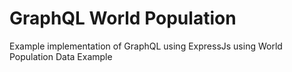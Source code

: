 # GraphQL World Population
Example implementation of GraphQL using ExpressJs using World Population Data Example
